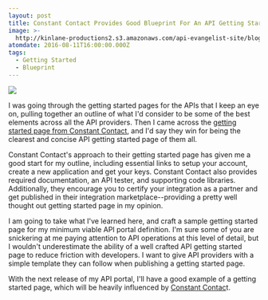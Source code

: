 ```yaml
---
layout: post
title: Constant Contact Provides Good Blueprint For An API Getting Started Page
image: >-
  http://kinlane-productions2.s3.amazonaws.com/api-evangelist-site/blog/Get_Started_Constant_Contact_Developer.png
atomdate: 2016-08-11T16:00:00.000Z
tags:
  - Getting Started
  - Blueprint
---
```

[![](http://kinlane-productions2.s3.amazonaws.com/api-evangelist-site/blog/Get_Started_Constant_Contact_Developer.png)](http://developer.constantcontact.com/get-started.html)

I was going through the getting started pages for the APIs that I keep an eye on, pulling together an outline of what I'd consider to be some of the best elements across all the API providers. Then I came across the [getting started page from Constant Contact](http://developer.constantcontact.com/get-started.html), and I'd say they win for being the clearest and concise API getting started page of them all. 

Constant Contact's approach to their getting started page has given me a good start for my outline, including essential links to setup your account, create a new application and get your keys. Constant Contact also provides required documentation, an API tester, and supporting code libraries. Additionally, they encourage you to certify your integration as a partner and get published in their integration marketplace--providing a pretty well thought out getting started page in my opinion.

I am going to take what I've learned here, and craft a sample getting started page for my minimum viable API portal definition. I'm sure some of you are snickering at me paying attention to API operations at this level of detail, but I wouldn't underestimate the ability of a well crafted API getting started page to reduce friction with developers. I want to give API providers with a simple template they can follow when publishing a getting started page.

With the next release of my API portal, I'll have a good example of a getting started page, which will be heavily influenced by [Constant Contac](http://developer.constantcontact.com/)t.